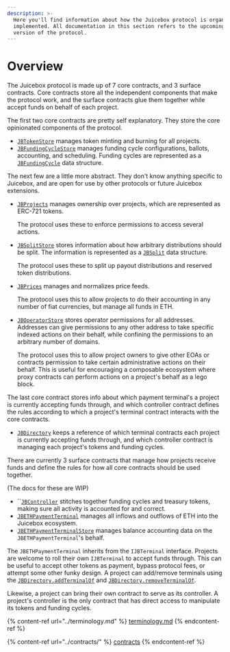 ```yaml
---
description: >-
  Here you'll find information about how the Juicebox protocol is organized and
  implemented. All documentation in this section refers to the upcoming V2
  version of the protocol.
---
```


# Overview

The Juicebox protocol is made up of 7 core contracts, and 3 surface contracts. Core contracts store all the independent components that make the protocol work, and the surface contracts glue them together while accept funds on behalf of each project.

The first two core contracts are pretty self explanatory. They store the core opinionated components of the protocol.&#x20;

* [`JBTokenStore`](../contracts/jbtokenstore/) manages token minting and burning for all projects.
* [`JBFundingCycleStore`](../contracts/jbfundingcyclestore/) manages funding cycle configurations, ballots, accounting, and scheduling. Funding cycles are represented as a [`JBFundingCycle`](../data-structures/jbfundingcycle.md) data structure.

The next few are a little more abstract. They don't know anything specific to Juicebox, and are open for use by other protocols or future Juicebox extensions.

*   [`JBProjects`](../contracts/jbprojects/) manages ownership over projects, which are represented as ERC-721 tokens.&#x20;

    The protocol uses these to enforce permissions to access several actions.&#x20;
*   [`JBSplitStore`](../contracts/jbsplitstore/) stores information about how arbitrary distributions should be split. The information is represented as a [`JBSplit`](../data-structures/jbsplit.md#jbsplit) data structure.&#x20;

    The protocol uses these to split up payout distributions and reserved token distributions.
*   [`JBPrices`](../contracts/jbprices/) manages and normalizes price feeds.&#x20;

    The protocol uses this to allow projects to do their accounting in any number of fiat currencies, but manage all funds in ETH.
*   [`JBOperatorStore`](../contracts/jboperatorstore/) stores operator permissions for all addresses. Addresses can give permissions to any other address to take specific indexed actions on their behalf, while confining the permissions to an arbitrary number of domains.&#x20;

    The protocol uses this to allow project owners to give other EOAs or contracts permission to take certain administrative actions on their behalf. This is useful for encouraging a composable ecosystem where proxy contracts can perform actions on a project's behalf as a lego block.

The last core contract stores info about which payment terminal's a project is currently accepting funds through, and which controller contract defines the rules according to which a project's terminal contract interacts with the core contracts.

* [`JBDirectory`](../contracts/jbdirectory/) keeps a reference of which terminal contracts each project is currently accepting funds through, and which controller contract is managing each project's tokens and funding cycles.

There are currently 3 surface contracts that manage how projects receive funds and define the rules for how all core contracts should be used together.

(The docs for these are WIP)

* ``[`JBController`](../contracts/or-controllers/jbcontroller/) stitches together funding cycles and treasury tokens, making sure all activity is accounted for and correct.
* [`JBETHPaymentTerminal`](../contracts/or-payment-terminals/jbethpaymentterminal/) manages all inflows and outflows of ETH into the Juicebox ecosystem.&#x20;
* [`JBETHPaymentTerminalStore`](../contracts/or-payment-terminals/jbethpaymentterminalstore/) manages balance accounting data on the `JBETHPaymentTerminal`'s behalf.

The `JBETHPaymentTerminal` inherits from the `IJBTerminal` interface. Projects are welcome to roll their own `IJBTerminal` to accept funds through. This can be useful to accept other tokens as payment, bypass protocol fees, or attempt some other funky design. A project can add/remove terminals using the [`JBDirectory.addTerminalOf`](../contracts/jbdirectory/write/addterminalof.md) and [`JBDirectory.removeTerminalOf`](../contracts/jbdirectory/write/removeterminalof.md).&#x20;

Likewise, a project can bring their own contract to serve as its controller. A project's controller is the only contract that has direct access to manipulate its tokens and funding cycles.

{% content-ref url="../terminology.md" %}
[terminology.md](../terminology.md)
{% endcontent-ref %}

{% content-ref url="../contracts/" %}
[contracts](../contracts/)
{% endcontent-ref %}

